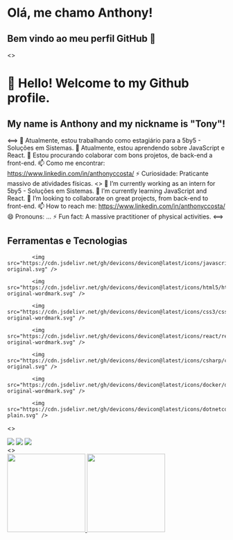 # Olá, me chamo Anthony! 
## Bem vindo ao meu perfil GitHub 👋
<>
# 👋 Hello! Welcome to my Github profile.
## My name is Anthony and my nickname is "Tony"!
<==>
🔭 Atualmente, estou trabalhando como estagiário para a 5by5 - Soluções em Sistemas.
🌱 Atualmente, estou aprendendo sobre JavaScript e React.
👯 Estou procurando colaborar com bons projetos, de back-end a front-end.
📫 Como me encontrar: https://www.linkedin.com/in/anthonyccosta/
⚡ Curiosidade: Praticante massivo de atividades físicas.
<>
🔭 I’m currently working as an intern for 5by5 - Soluções em Sistemas.
🌱 I’m currently learning JavaScript and React.
👯 I’m looking to collaborate on great projects, from back-end to front-end.
📫 How to reach me: https://www.linkedin.com/in/anthonyccosta/
😄 Pronouns: ...
⚡ Fun fact: A massive practitioner of physical activities.
<==>
## Ferramentas e Tecnologias

            <img src="https://cdn.jsdelivr.net/gh/devicons/devicon@latest/icons/javascript/javascript-original.svg" />
          
            <img src="https://cdn.jsdelivr.net/gh/devicons/devicon@latest/icons/html5/html5-original-wordmark.svg" />
          
            <img src="https://cdn.jsdelivr.net/gh/devicons/devicon@latest/icons/css3/css3-original-wordmark.svg" />
          
            <img src="https://cdn.jsdelivr.net/gh/devicons/devicon@latest/icons/react/react-original-wordmark.svg" />
          
            <img src="https://cdn.jsdelivr.net/gh/devicons/devicon@latest/icons/csharp/csharp-original.svg" />
            
            <img src="https://cdn.jsdelivr.net/gh/devicons/devicon@latest/icons/docker/docker-original-wordmark.svg" />
          
            <img src="https://cdn.jsdelivr.net/gh/devicons/devicon@latest/icons/dotnetcore/dotnetcore-plain.svg" />
<>
<div>
<a href="https://instagram.com/anthony.ccosta" target="_blank"><img loading="lazy" src="https://img.shields.io/badge/-Instagram-%23E4405F?style=for-the-badge&logo=instagram&logoColor=white" target="_blank"></a>
<a href = "mailto:contato@ccosta.anthony@gmail.com"><img loading="lazy" src="https://img.shields.io/badge/Gmail-D14836?style=for-the-badge&logo=gmail&logoColor=white" target="_blank"></a>
<a href="https://www.linkedin.com/in/anthonyccosta" target="_blank"><img loading="lazy" src="https://img.shields.io/badge/-LinkedIn-%230077B5?style=for-the-badge&logo=linkedin&logoColor=white" target="_blank"></a>   
</div>
<>
<div>
<a href="https://github.com/anthonyccosta">
<img loading="lazy" height="180em" src="https://github-readme-stats.vercel.app/api/top-langs/?username=anthonyccosta&layout=compact&langs_count=7&theme=dracula"/>
<img loading="lazy" height="180em" src="https://github-readme-stats.vercel.app/api?username=anthonyccosta-aqui&show_icons=true&theme=dracula&include_all_commits=true&count_private=true"/>
</div>        
